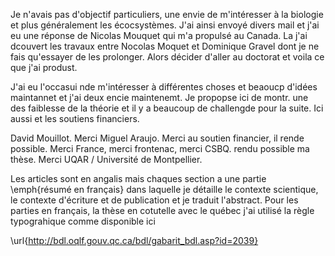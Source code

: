 
Je n'avais pas d'objectif particuliers, une envie de m'intéresser à la biologie et plus généralement les écocsystèmes. J'ai ainsi envoyé divers mail et j'ai eu une réponse de Nicolas Mouquet qui m'a propulsé au Canada. La j'ai dcouvert les travaux entre Nocolas Moquet et Dominique Gravel dont je ne fais qu'essayer de les prolonger. Alors décider d'aller au doctorat et voila ce que j'ai produst.

J'ai eu l'occasui nde m'intéresser à différentes choses et beaoucp d'idées maintannet et j'ai deux encie maintenemt. Je propopse ici de montr. une des faiblesse de la théorie et il y a beaucoup de challengde pour la suite. Ici aussi et les soutiens financiers.

David Mouillot.
Merci Miguel Araujo.
Merci au soutien financier, il rende possible.
Merci France, merci frontenac, merci CSBQ. rendu possible ma thèse.
Merci UQAR / Université de Montpellier.


Les articles sont en angalis mais chaques section a une partie \emph{résumé en français} dans laquelle je détaille le contexte scientique, le contexte d'écriture et de publication et je traduit l'abstract.
Pour les parties en français, la thèse en cotutelle avec le québec j'ai utilisé la règle typograhique comme disponible ici

\url{http://bdl.oqlf.gouv.qc.ca/bdl/gabarit_bdl.asp?id=2039}
